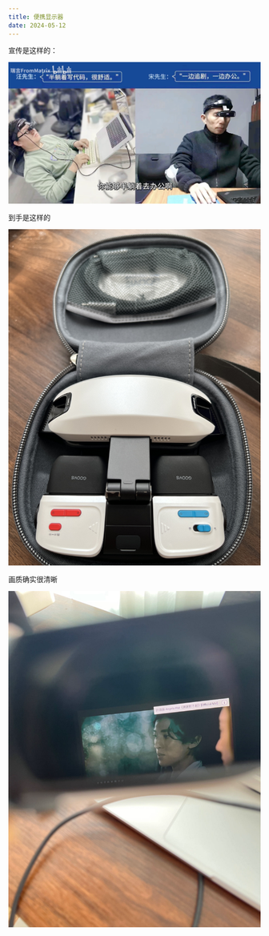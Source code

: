 ```yaml
---
title: 便携显示器
date: 2024-05-12
---
```



宣传是这样的：

![](https://raw.githubusercontent.com/Xu-Hardy/image-host/master/202405131934445.png)

到手是这样的

![](https://raw.githubusercontent.com/Xu-Hardy/image-host/master/IMG_5264.JPG)

画质确实很清晰

![](https://raw.githubusercontent.com/Xu-Hardy/image-host/master/202405132010065.png)